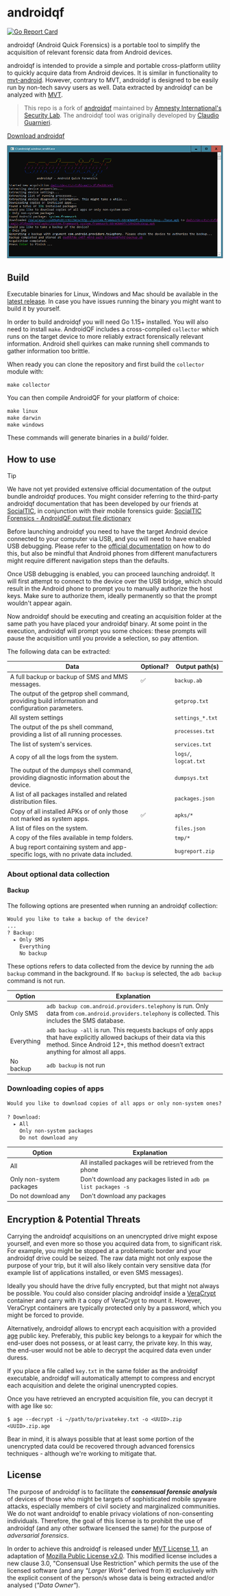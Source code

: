 # androidqf

[![Go Report Card](https://goreportcard.com/badge/github.com/mvt-project/androidqf)](https://goreportcard.com/report/github.com/mvt-project/androidqf)

androidqf (Android Quick Forensics) is a portable tool to simplify the acquisition of relevant forensic data from Android devices.

androidqf is intended to provide a simple and portable cross-platform utility to quickly acquire data from Android devices. It is similar in functionality to [mvt-android](https://github.com/mvt-project/mvt). However, contrary to MVT, androidqf is designed to be easily run by non-tech savvy users as well. Data extracted by androidqf can be analyzed with [MVT](https://github.com/mvt-project/mvt).

> This repo is a fork of [androidqf](https://github.com/botherder/androidqf) maintained by [Amnesty International's Security Lab](https://securitylab.amnesty.org/). The androidqf tool was originally developed by [Claudio Guarnieri](https://github.com/botherder/).

[Download androidqf](https://github.com/mvt-project/androidqf/releases/latest)

![](androidqf.png)

## Build

Executable binaries for Linux, Windows and Mac should be available in the [latest release](https://github.com/mvt-project/androidqf/releases/latest). In case you have issues running the binary you might want to build it by yourself.

In order to build androidqf you will need Go 1.15+ installed. You will also need to install `make`. AndroidQF includes a cross-compiled `collector` which runs on the target device to more reliably extract forensically relevant information. Android shell quirkes can make running shell commands to gather information too brittle.

When ready you can clone the repository and first build the `collector` module with:

    make collector

You can then compile AndroidQF for your platform of choice:

    make linux
    make darwin
    make windows

These commands will generate binaries in a *build/* folder.

## How to use

> [!TIP]
> We have not yet provided extensive official documentation of the output bundle androidqf produces. You might consider referring to the third-party androidqf documentation that has been developed by our friends at [SocialTIC](https://socialtic.org), in conjunction with their mobile forensics guide: [SocialTIC Forensics - AndroidQF output file dictionary](https://forensics.socialtic.org/en/references/01-reference-androidqf-dictionary/01-reference-androidqf-dictionary.html)

Before launching androidqf you need to have the target Android device connected to your computer via USB, and you will need to have enabled USB debugging. Please refer to the [official documentation](https://developer.android.com/studio/debug/dev-options#enable) on how to do this, but also be mindful that Android phones from different manufacturers might require different navigation steps than the defaults.

Once USB debugging is enabled, you can proceed launching androidqf. It will first attempt to connect to the device over the USB bridge, which should result in the Android phone to prompt you to manually authorize the host keys. Make sure to authorize them, ideally permanently so that the prompt wouldn't appear again.

Now androidqf should be executing and creating an acquisition folder at the same path you have placed your androidqf binary. At some point in the execution, androidqf will prompt you some choices: these prompts will pause the acquisition until you provide a selection, so pay attention.

The following data can be extracted:

| Data | Optional? | Output path(s) |
|------|-----------|----------------|
| A full backup or backup of SMS and MMS messages. | :white_check_mark: | `backup.ab` |
| The output of the getprop shell command, providing build information and configuration parameters. | |  `getprop.txt` |
| All system settings | | `settings_*.txt` |
| The output of the ps shell command, providing a list of all running processes. | | `processes.txt` |
| The list of system's services. | | `services.txt` |
| A copy of all the logs from the system. | | `logs/`, `logcat.txt` |
| The output of the dumpsys shell command, providing diagnostic information about the device. | | `dumpsys.txt` |
| A list of all packages installed and related distribution files. | |  `packages.json` |
| Copy of all installed APKs or of only those not marked as system apps. | ✅ | `apks/*` |
| A list of files on the system. | | `files.json` |
| A copy of the files available in temp folders. | | `tmp/*` |
| A bug report containing system and app-specific logs, with no private data included. | | `bugreport.zip` |

### About optional data collection

#### Backup

The following options are presented when running an androidqf collection:

```
Would you like to take a backup of the device?
...
? Backup:
  ▸ Only SMS
    Everything
    No backup
```

These options refers to data collected from the device by running the `adb backup` command in the background. If `No backup` is selected, the `adb backup` command is not run.

| Option | Explanation |
|--------|-------------|
| Only SMS | `adb backup com.android.providers.telephony` is run. Only data from `com.android.providers.telephony` is collected. This includes the SMS database. |
| Everything | `adb backup -all` is run. This requests backups of only apps that have explicitly allowed backups of their data via this method. Since Android 12+, this method doesn’t extract anything for almost all apps.|
| No backup | `adb backup` is not run |

### Downloading copies of apps

```
Would you like to download copies of all apps or only non-system ones?

? Download:
  ▸ All
    Only non-system packages
    Do not download any
```

| Option | Explanation |
|--------|-------------|
| All | All installed packages will be retrieved from the phone |
| Only non-system packages | Don't download any packages listed in `adb pm list packages -s` |
| Do not download any | Don't download any packages |


## Encryption & Potential Threats

Carrying the androidqf acquisitions on an unencrypted drive might expose yourself, and even more so those you acquired data from, to significant risk. For example, you might be stopped at a problematic border and your androidqf drive could be seized. The raw data might not only expose the purpose of your trip, but it will also likely contain very sensitive data (for example list of applications installed, or even SMS messages).

Ideally you should have the drive fully encrypted, but that might not always be possible. You could also consider placing androidqf inside a [VeraCrypt](https://www.veracrypt.fr/) container and carry with it a copy of VeraCrypt to mount it. However, VeraCrypt containers are typically protected only by a password, which you might be forced to provide.

Alternatively, androidqf allows to encrypt each acquisition with a provided [age](https://age-encryption.org) public key. Preferably, this public key belongs to a keypair for which the end-user does not possess, or at least carry, the private key. In this way, the end-user would not be able to decrypt the acquired data even under duress.

If you place a file called `key.txt` in the same folder as the androidqf executable, androidqf will automatically attempt to compress and encrypt each acquisition and delete the original unencrypted copies.

Once you have retrieved an encrypted acquisition file, you can decrypt it with age like so:

```
$ age --decrypt -i ~/path/to/privatekey.txt -o <UUID>.zip <UUID>.zip.age
```

Bear in mind, it is always possible that at least some portion of the unencrypted data could be recovered through advanced forensics techniques - although we're working to mitigate that.

## License

The purpose of androidqf is to facilitate the ***consensual forensic analysis*** of devices of those who might be targets of sophisticated mobile spyware attacks, especially members of civil society and marginalized communities. We do not want androidqf to enable privacy violations of non-consenting individuals. Therefore, the goal of this license is to prohibit the use of androidqf (and any other software licensed the same) for the purpose of *adversarial forensics*.

In order to achieve this androidqf is released under [MVT License 1.1](https://license.mvt.re/1.1/), an adaptation of [Mozilla Public License v2.0](https://www.mozilla.org/MPL). This modified license includes a new clause 3.0, "Consensual Use Restriction" which permits the use of the licensed software (and any *"Larger Work"* derived from it) exclusively with the explicit consent of the person/s whose data is being extracted and/or analysed (*"Data Owner"*).
